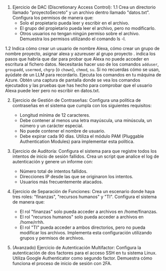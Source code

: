 1. Ejercicio de DAC (Discretionary Access Control):
1.1   Crea un directorio llamado "proyectoSecreto" y un archivo dentro llamado "datos.txt". Configura los permisos de manera que:
   - Solo el propietario pueda leer y escribir en el archivo.
   - El grupo del propietario pueda leer el archivo, pero no modificarlo.
   - Otros usuarios no tengan ningún permiso sobre el archivo.
   Demuestra los permisos utilizando el comando ls -l.

1.2 Indica cómo crear un usuario de nombre Alexa, cómo crear un grupo de nombre proyecto, asignar alexa y azureuser al grupo proyecto . indica los pasos que habría que dar para probar que Alexa no puede acceder en escritura al fichero datos.
   Necesitarás hacer uso de los comandos `adduser`, `groupadd`, `usermod`, `chgrp` (o `chown`), `chmod`, `su`. Si no recuerdas cómo se usan, ayúdate de un LLM para recordarlo. Ejecuta los comandos en tu máquina de Azure. Obtén una captura de pantalla donde se vea los comandos ejecutados y las pruebas que has hecho para comprobar que el usuario Alexa puede leer pero no escribir en datos.txt.


2. Ejercicio de Gestión de Contraseñas:
   Configura una política de contraseñas en el sistema que cumpla con los siguientes requisitos:
   - Longitud mínima de 12 caracteres.
   - Debe contener al menos una letra mayúscula, una minúscula, un número y un carácter especial.
   - No puede contener el nombre de usuario.
   - Debe expirar cada 90 días.
   Utiliza el módulo PAM (Pluggable Authentication Modules) para implementar esta política.

3. Ejercicio de Auditoría:
   Configura el sistema para que registre todos los intentos de inicio de sesión fallidos. Crea un script que analice el log de autenticación y genere un informe con:
   - Número total de intentos fallidos.
   - Direcciones IP desde las que se originaron los intentos.
   - Usuarios más frecuentemente atacados.

4. Ejercicio de Separación de Funciones:
   Crea un escenario donde haya tres roles: "finanzas", "recursos humanos" y "TI". Configura el sistema de manera que:
   - El rol "finanzas" solo pueda acceder a archivos en /home/finanzas.
   - El rol "recursos humanos" solo pueda acceder a archivos en /home/rrhh.
   - El rol "TI" pueda acceder a ambos directorios, pero no pueda modificar los archivos.
   Implementa esta configuración utilizando grupos y permisos de archivos.

5. (Avanzado) Ejercicio de Autenticación Multifactor:
   Configura la autenticación de dos factores para el acceso SSH en tu sistema Linux. Utiliza Google Authenticator como segundo factor. Demuestra cómo funciona el proceso de inicio de sesión con 2FA.
